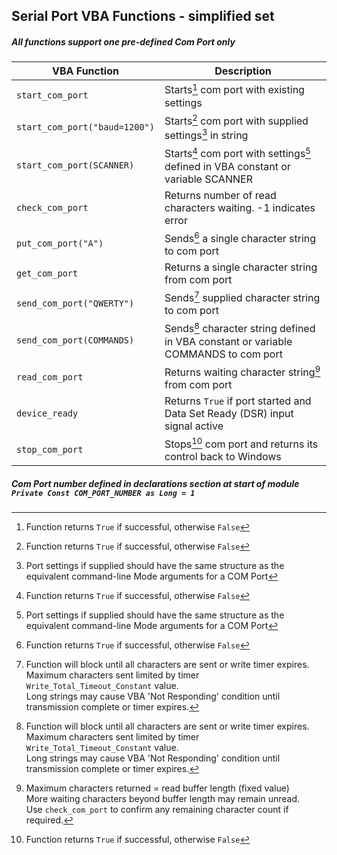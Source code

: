 ## Serial Port VBA Functions - simplified set

##### All functions support one pre-defined Com Port only

| VBA Function                      | Description                                                                              |
| ----------------------------------|------------------------------------------------------------------------------------------|
| `start_com_port`                  | Starts[^1] com port with existing settings                                               |
| `start_com_port("baud=1200")`     | Starts[^1] com port with supplied settings[^4] in string                                 |
| `start_com_port(SCANNER)`         | Starts[^1] com port with settings[^4] defined in VBA constant or variable SCANNER        |
| `check_com_port`                  | Returns number of read characters waiting. -1 indicates error                            | 
| `put_com_port("A")`               | Sends[^1] a single character string to com port                                          |
| `get_com_port`                    | Returns a single character string from com port                                          |
| `send_com_port("QWERTY")`         | Sends[^2] supplied character string to com port                                          |
| `send_com_port(COMMANDS)`         | Sends[^2] character string defined in VBA constant or variable COMMANDS to com port      |
| `read_com_port`                   | Returns waiting character string[^3] from com port                                       |
| `device_ready`                    | Returns `True` if port started and Data Set Ready (DSR) input signal active              |
| `stop_com_port`                   | Stops[^1] com port and returns its control back to Windows                               |

##### Com Port number defined in declarations section at start of module `Private Const COM_PORT_NUMBER as Long = 1`

[^1]: Function returns `True` if successful, otherwise `False`  

[^2]: Function will block until all characters are sent or write timer expires.  
      Maximum characters sent limited by timer `Write_Total_Timeout_Constant` value.   
      Long strings may cause VBA 'Not Responding' condition until transmission complete or timer expires.    
      
[^3]: Maximum characters returned = read buffer length (fixed value)    
      More waiting characters beyond buffer length may remain unread.   
      Use `check_com_port` to confirm any remaining character count if required.            
      
[^4]: Port settings if supplied should have the same structure as the equivalent command-line Mode arguments for a COM Port
